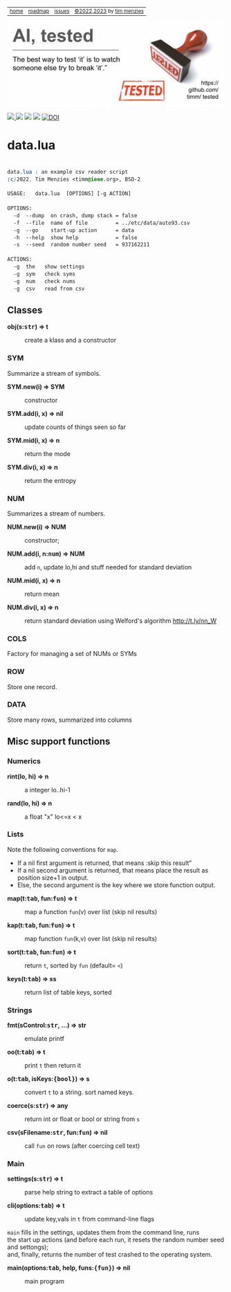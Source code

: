 <small><p>&nbsp;
<a name=top></a>
<table><tr> 
<td><a href="/README.md#top">home</a>
<td><a href="/ROADMAP.md">roadmap</a>
<td><a href="http:github.com/timm/tested/issues">issues</a>
<td> <a href="/LICENSE.md">&copy;2022,2023</a> by <a href="http://menzies.us">tim menzies</a>
</tr></table></small>
<img  align=center width=600 src="/docs/img/banner.png"></p>
<p> <img src="https://img.shields.io/badge/task-ai-blueviolet"><a
href="https://github.com/timm/tested/actions/workflows/tests.yml"> <img 
 src="https://github.com/timm/tested/actions/workflows/tests.yml/badge.svg"></a> <img 
 src="https://img.shields.io/badge/language-lua-orange"> <img 
 src="https://img.shields.io/badge/purpose-teaching-yellow"> <a 
 href="https://zenodo.org/badge/latestdoi/569981645"> <img 
 src="https://zenodo.org/badge/569981645.svg" alt="DOI"></a></p>


# data.lua

```css
   
data.lua : an example csv reader script
(c)2022, Tim Menzies <timm@ieee.org>, BSD-2 

USAGE:   data.lua  [OPTIONS] [-g ACTION]

OPTIONS:
  -d  --dump  on crash, dump stack = false
  -f  --file  name of file         = ../etc/data/auto93.csv
  -g  --go    start-up action      = data
  -h  --help  show help            = false
  -s  --seed  random number seed   = 937162211

ACTIONS:
  -g  the	show settings
  -g  sym	check syms
  -g  num	check nums
  -g  csv	read from csv

```
 
## Classes	

<dl>
<dt><b> obj(s:<tt>str</tt>) &rArr;  t </b></dt><dd>

 create a klass and a constructor 

</dd>
</dl>

### SYM	
Summarize a stream of symbols.	

<dl>
<dt><b> SYM.new(i) &rArr;  SYM </b></dt><dd>

 constructor

</dd>
<dt><b> SYM.add(i, x) &rArr;  nil </b></dt><dd>

  update counts of things seen so far

</dd>
<dt><b> SYM.mid(i, x) &rArr;  n </b></dt><dd>

 return the mode

</dd>
<dt><b> SYM.div(i, x) &rArr;  n </b></dt><dd>

 return the entropy

</dd>
</dl>

### NUM	
Summarizes a stream of numbers.	

<dl>
<dt><b> NUM.new(i) &rArr;  NUM </b></dt><dd>

  constructor; 

</dd>
<dt><b> NUM.add(i, n:<tt>num</tt>) &rArr;  NUM </b></dt><dd>

 add `n`, update lo,hi and stuff needed for standard deviation

</dd>
<dt><b> NUM.mid(i, x) &rArr;  n </b></dt><dd>

 return mean

</dd>
<dt><b> NUM.div(i, x) &rArr;  n </b></dt><dd>

 return standard deviation using Welford's algorithm http://t.ly/nn_W

</dd>
</dl>

### COLS	
Factory for managing a set of NUMs or SYMs	
### ROW	
Store one record.	
### DATA	
Store many rows, summarized into columns	
## Misc support functions	
### Numerics	

<dl>
<dt><b> rint(lo, hi) &rArr;  n  </b></dt><dd>

 a integer lo..hi-1

</dd>
<dt><b> rand(lo, hi) &rArr;  n </b></dt><dd>

 a float "x" lo<=x < x

</dd>
</dl>

### Lists	
Note the following conventions for `map`.	
- If a nil first argument is returned, that means :skip this result"	
- If a nil second argument is returned, that means place the result as position size+1 in output.	
- Else, the second argument is the key where we store function output.	

<dl>
<dt><b> map(t:<tt>tab</tt>,  fun:<tt>fun</tt>) &rArr;  t </b></dt><dd>

 map a function `fun`(v) over list (skip nil results) 

</dd>
<dt><b> kap(t:<tt>tab</tt>,  fun:<tt>fun</tt>) &rArr;  t </b></dt><dd>

 map function `fun`(k,v) over list (skip nil results) 

</dd>
<dt><b> sort(t:<tt>tab</tt>,  fun:<tt>fun</tt>) &rArr;  t </b></dt><dd>

 return `t`,  sorted by `fun` (default= `<`)

</dd>
<dt><b> keys(t:<tt>tab</tt>) &rArr;  ss </b></dt><dd>

 return list of table keys, sorted

</dd>
</dl>

### Strings	

<dl>
<dt><b> fmt(sControl:<tt>str</tt>, ...) &rArr;  str </b></dt><dd>

 emulate printf

</dd>
<dt><b> oo(t:<tt>tab</tt>) &rArr;  t </b></dt><dd>

 print `t` then return it

</dd>
<dt><b> o(t:<tt>tab</tt>, isKeys:<tt>{bool}</tt>) &rArr;  s </b></dt><dd>

 convert `t` to a string. sort named keys. 

</dd>
<dt><b> coerce(s:<tt>str</tt>) &rArr;  any </b></dt><dd>

 return int or float or bool or string from `s`

</dd>
<dt><b> csv(sFilename:<tt>str</tt>, fun:<tt>fun</tt>) &rArr;  nil </b></dt><dd>

 call `fun` on rows (after coercing cell text)

</dd>
</dl>

### Main	

<dl>
<dt><b> settings(s:<tt>str</tt>) &rArr;  t </b></dt><dd>

  parse help string to extract a table of options

</dd>
<dt><b> cli(options:<tt>tab</tt>) &rArr;  t </b></dt><dd>

 update key,vals in `t` from command-line flags

</dd>
</dl>

`main` fills in the settings, updates them from the command line, runs	
the start up actions (and before each run, it resets the random number seed and settongs);	
and, finally, returns the number of test crashed to the operating system.	

<dl>
<dt><b> main(options:<tt>tab</tt>, help, funs:<tt>{fun}</tt>) &rArr;  nil </b></dt><dd>

 main program

</dd>
</dl>

